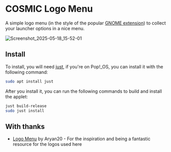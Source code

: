 # COSMIC Logo Menu

A simple logo menu (in the style of the popular [GNOME extension](https://github.com/Aryan20/Logomenu)) to collect your launcher options in a nice menu.

![Screenshot_2025-05-18_15-52-01](https://github.com/user-attachments/assets/ca1ccc8d-6705-4cad-ba1a-7b0e01ce7ec0)

## Install

To install, you will need [just](https://github.com/casey/just), if you're on Pop!\_OS, you can install it with the following command:

```sh
sudo apt install just
```

After you install it, you can run the following commands to build and install the applet:

```sh
just build-release
sudo just install
```

## With thanks
* [Logo Menu](https://github.com/Aryan20/Logomenu) by Aryan20 - For the inspiration and being a fantastic resource for the logos used here
